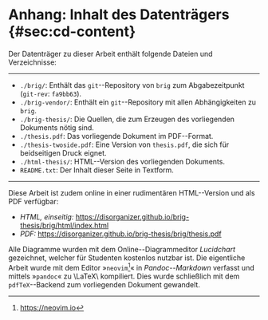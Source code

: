 # Anhang: Inhalt des Datenträgers {#sec:cd-content}

Der Datenträger zu dieser Arbeit enthält folgende Dateien und Verzeichnisse:

----

* ``./brig/``: Enthält das ``git``--Repository von ``brig`` zum Abgabezeitpunkt (``git-rev``: ``fa9bb63``).
* ``./brig-vendor/``: Enthält ein ``git``--Repository mit allen Abhängigkeiten zu ``brig``.
* ``./brig-thesis/``: Die Quellen, die zum Erzeugen des vorliegenden Dokuments nötig sind.
* ``./thesis.pdf``: Das vorliegende Dokument im PDF--Format.
* ``./thesis-twoside.pdf``: Eine Version von ``thesis.pdf``, die sich für beidseitigen Druck eignet.
* ``./html-thesis/``: HTML--Version des vorliegenden Dokuments.
* ``README.txt``: Der Inhalt dieser Seite in Textform.

-----

Diese Arbeit ist zudem online in einer rudimentären HTML--Version und als PDF verfügbar:

- *HTML, einseitig:* <https://disorganizer.github.io/brig-thesis/brig/html/index.html>
- *PDF:*  <https://disorganizer.github.io/brig-thesis/brig/thesis.pdf>

Alle Diagramme wurden mit dem Online--Diagrammeditor *Lucidchart* gezeichnet,
welcher für Studenten kostenlos nutzbar ist. Die eigentliche Arbeit wurde mit
dem Editor »``neovim``[^NEOVIM]« in *Pandoc--Markdown* verfasst und mittels
»``pandoc``« zu \LaTeX\ kompiliert. Dies wurde schließlich mit dem
``pdfTeX``--Backend zum vorliegenden Dokument gewandelt.

[^NEOVIM]: <https://neovim.io>
[^PANDOC]: <http://pandoc.org>
